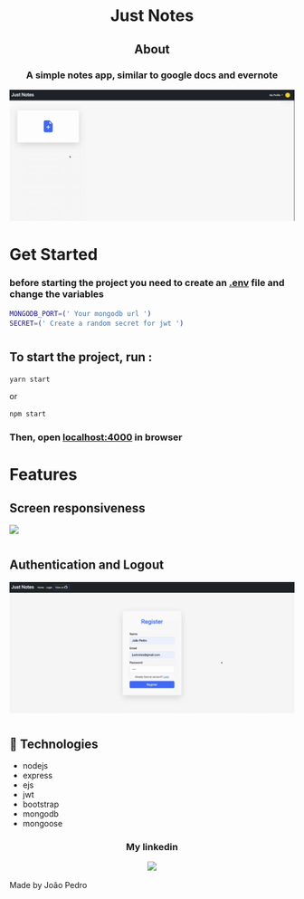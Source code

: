 <h1 align='center'>Just Notes</h1>

<h2 align='center'>About</h2>

<h3 align='center'>A simple notes app, similar to google docs and evernote</h3>

<img src='./src/public/img/justnotes.gif'>

#

# Get Started

### before starting the project you need to create an <a href='https://www.npmjs.com/package/dotenv'>.env</a> file and change the variables

```sh
MONGODB_PORT=(' Your mongodb url ')
SECRET=(' Create a random secret for jwt ')
```

#

## To start the project, run :

```sh
yarn start
```

<p>or</p>

```sh
npm start
```

### Then, open <a href='http://localhost:4000/'> localhost:4000</a> in browser

#

# Features

## Screen responsiveness

<img src='./src/public/img/responsiveness.gif'>

#

## Authentication and Logout

<img src='./src/public/img/auth.gif'>

#

## 🚀 Technologies

<ul>
    <li>nodejs</li>
    <li>express</li>
    <li>ejs</li>
    <li>jwt</li>
    <li>bootstrap</li>
    <li>mongodb</li>
    <li>mongoose</li>
</ul>

<div align='center'>
  <h3>My linkedin</h3>
  <a href="https://www.linkedin.com/in/joao-pedro-mello/" target='_blank'><img src='https://img.shields.io/badge/LinkedIn-0077B5?style=for-the-badge&logo=linkedin&logoColor=white'/></a>
</div>

Made by João Pedro
